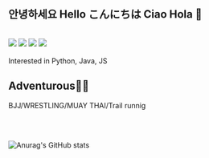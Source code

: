 ## 안녕하세요 Hello こんにちは Ciao Hola 💞
<br>
<img src="https://img.shields.io/badge/Python-3776AB?style=flat-square&logo=Python&logoColor=white"/>
<img src="https://img.shields.io/badge/Django-092E20?style=flat-square&logo=Django&logoColor=white"/>  
<img src="https://img.shields.io/badge/JavaScript-F7DF1E?style=flat-square&logo=JavaScript&logoColor=white"/>
<img src="https://img.shields.io/badge/OpenJDK-FFFFFF?style=flat-square&logo=OpenJDK&logoColor=white"/>  
<br>
<br>
Interested in Python, Java, JS

## Adventurous🤸‍♂️
BJJ/WRESTLING/MUAY THAI/Trail runnig

<br>  
<br>

![Anurag's GitHub stats](https://github-readme-stats.vercel.app/api?username=papillonthor&show_icons=true&theme=tokyonight)
<!--
**papillonthor/papillonthor** is a ✨ _special_ ✨ repository because its `README.md` (this file) appears on your GitHub profile.

Here are some ideas to get you started:

- 🔭 I’m currently working on ...
- 🌱 I’m currently learning ...
- 👯 I’m looking to collaborate on ...
- 🤔 I’m looking for help with ...
- 💬 Ask me about ...
- 📫 How to reach me: ...
- 😄 Pronouns: ...
- ⚡ Fun fact: ...
-->
